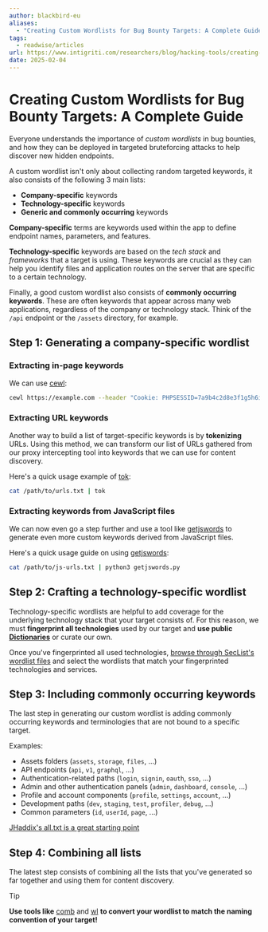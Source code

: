 ```yaml
---
author: blackbird-eu
aliases:
  - "Creating Custom Wordlists for Bug Bounty Targets: A Complete Guide"
tags:
  - readwise/articles
url: https://www.intigriti.com/researchers/blog/hacking-tools/creating-custom-wordlists-for-bug-bounty-targets-a-complete-guide?__readwiseLocation=
date: 2025-02-04
---
```

# Creating Custom Wordlists for Bug Bounty Targets: A Complete Guide

Everyone understands the importance of *custom wordlists* in bug bounties, and how they can be deployed in targeted bruteforcing attacks to help discover new hidden endpoints. [](https://read.readwise.io/read/01jk8r30gg38hyjtqjrvhg1y7f)

A custom wordlist isn't only about collecting random targeted keywords, it also consists of the following 3 main lists: [](https://read.readwise.io/read/01jk8r38jvah68h1z50xhrg98j)
- **Company-specific** keywords
- **Technology-specific** keywords
- **Generic and commonly occurring** keywords

**Company-specific** terms are keywords used within the app to define endpoint names, parameters, and features. [](https://read.readwise.io/read/01jk8r3w8z4vk6n95mehp0yper)

**Technology-specific** keywords are based on the *tech stack* and *frameworks* that a target is using. These keywords are crucial as they can help you identify files and application routes on the server that are specific to a certain technology. [](https://read.readwise.io/read/01jk8r4kg40qdyqy41az5wphz3)

Finally, a good custom wordlist also consists of **commonly occurring keywords**. These are often keywords that appear across many web applications, regardless of the company or technology stack. Think of the `/api` endpoint or the `/assets` directory, for example. [](https://read.readwise.io/read/01jk8r586c7gyr27khq8e1dd98)

## Step 1: Generating a company-specific wordlist 

### Extracting in-page keywords

We can use [cewl](../../Dev,%20ICT%20&%20Cybersec/Tools/cewl.md): [](https://read.readwise.io/read/01jk8r6ghc4tsbt6hdk8r4gbx3)
```sh
cewl https://example.com --header "Cookie: PHPSESSID=7a9b4c2d8e3f1g5h6i7j8k9l0m1n2o3p" -d 5 -m 4
```

### Extracting URL keywords

Another way to build a list of target-specific keywords is by **tokenizing** URLs. Using this method, we can transform our list of URLs gathered from our proxy intercepting tool into keywords that we can use for content discovery. [](https://read.readwise.io/read/01jk8r7fz2yp0ww86xgg9wnc8q)

Here's a quick usage example of [tok](../../Dev,%20ICT%20&%20Cybersec/Tools/tok.md): 
```sh
cat /path/to/urls.txt | tok
```

### Extracting keywords from JavaScript files

We can now even go a step further and use a tool like [getjswords](https://github.com/m4ll0k/BBTz/blob/master/getjswords.py) to generate even more custom keywords derived from JavaScript files. [](https://read.readwise.io/read/01jk8r8efd8fc2xfh534k4yc1w)

Here's a quick usage guide on using [getjswords](https://github.com/m4ll0k/BBTz/blob/master/getjswords.py): [](https://read.readwise.io/read/01jk8r8mpsh3s28aq1agj83652)
```sh
cat /path/to/js-urls.txt | python3 getjswords.py
```

## Step 2: Crafting a technology-specific wordlist

Technology-specific wordlists are helpful to add coverage for the underlying technology stack that your target consists of. For this reason, we must **fingerprint all technologies** used by our target and **use public [Dictionaries](../../Dev,%20ICT%20&%20Cybersec/Web%20&%20Network%20Hacking/Dictionary%20Generation.md)** or curate our own.  [](https://read.readwise.io/read/01jk8r9fsgzq1x8pp0zh22n0zb)

Once you've fingerprinted all used technologies, [browse through SecList's wordlist files](https://github.com/danielmiessler/SecLists/tree/master/Discovery/Web-Content) and select the wordlists that match your fingerprinted technologies and services. [](https://read.readwise.io/read/01jk8ra1m2vgaass2n5me0feg8)

## Step 3: Including commonly occurring keywords

The last step in generating our custom wordlist is adding commonly occurring keywords and terminologies that are not bound to a specific target.[](https://read.readwise.io/read/01jk8rahn7qrb2t25ahqh9tb6p)

Examples: [](https://read.readwise.io/read/01jk8rb90tgyysdngndqedjxa5)
- Assets folders (`assets`, `storage`, `files`, ...)
- API endpoints (`api`, `v1`, `graphql`, ...)
- Authentication-related paths (`login`, `signin`, `oauth`, `sso`, ...)
- Admin and other authentication panels (`admin`, `dashboard`, `console`, ...)
- Profile and account components (`profile`, `settings`, `account`, ...)
- Development paths (`dev`, `staging`, `test`, `profiler`, `debug`, ...)
- Common parameters (`id`, `userId`, `page`, ...)

[JHaddix's all.txt is a great starting point](https://gist.github.com/jhaddix/86a06c5dc309d08580a018c66354a056)

## Step 4: Combining all lists

The latest step consists of combining all the lists that you've generated so far together and using them for content discovery. [](https://read.readwise.io/read/01jk8rbpgx1eztjjcmj7xkrhc0)

>[!tip]
>**Use tools like** [comb](../../Dev,%20ICT%20&%20Cybersec/Tools/comb.md) and [wl](../../Dev,%20ICT%20&%20Cybersec/Tools/wl.md) **to convert your wordlist to match the naming convention of your target!** [](https://read.readwise.io/read/01jk8rc883tyykbp54da1e0dbc)

[^1]: [HTTP Recon and Enumeration](../../Dev,%20ICT%20&%20Cybersec/Web%20&%20Network%20Hacking/HTTP%20Recon%20and%20Enumeration.md#^a28b1d)

[^2]: [HTTP Recon and Enumeration](../../Dev,%20ICT%20&%20Cybersec/Web%20&%20Network%20Hacking/HTTP%20Recon%20and%20Enumeration.md#^b03d62)

